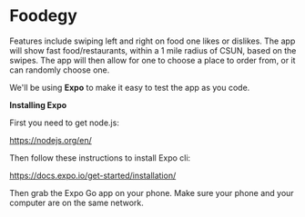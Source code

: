 # Foodegy
Features include swiping left and right on food one likes or dislikes. The app will show fast food/restaurants, within a 1 mile radius of CSUN, based on the swipes. The app will then allow for one to choose a place to order from, or it can randomly choose one.

We'll be using **Expo** to make it easy to test the app as you code.

__Installing Expo__

First you need to get node.js:

https://nodejs.org/en/

Then follow these instructions to install Expo cli:

https://docs.expo.io/get-started/installation/

Then grab the Expo Go app on your phone. Make sure your phone and your computer are on the same network.
